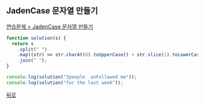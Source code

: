 ## JadenCase 문자열 만들기

[연습문제 > JadenCase 문자열 만들기](https://programmers.co.kr/learn/courses/30/lessons/12951)

```js
function solution(s) {
  return s
    .split(" ")
    .map((str) => str.charAt(0).toUpperCase() + str.slice(1).toLowerCase())
    .join(" ");
}

console.log(solution("3people  unFollowed me"));
console.log(solution("for the last week"));
```

[뒤로](https://github.com/SeongYongLee/TIL/tree/main/Algorithm/Programmers)
